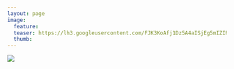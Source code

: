 ```yaml
---
layout: page
image:
  feature:
  teaser: https://lh3.googleusercontent.com/FJK3KoAfj1Dz5A4aISjEg5mIZIRVcXUXIPyY6I8mJmU=w245-h163-no
  thumb:
---
```


![](https://lh3.googleusercontent.com/qhhJ4T0r6fnntr6xtdiNbgQRqViyI5xnJ13jtaeEzQ8=w800)
